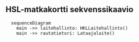 ## HSL-matkakortti sekvenssikaavio

```mermaid
  sequenceDiagram
    main ->> laitehallinto: HKLLaitehallinto()
    main ->> rautatietori: Lataajalaite()
```
